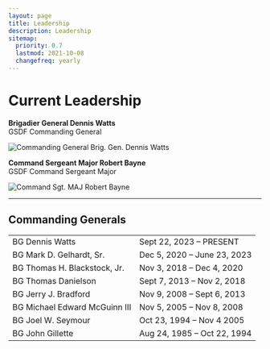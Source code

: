 ```yaml
---
layout: page
title: Leadership
description: Leadership
sitemap:
  priority: 0.7
  lastmod: 2021-10-08
  changefreq: yearly
---
```

# Current Leadership

<div class="box alt">
    <div class="row 50% ">
        <div class="6u">
            <p><strong>Brigadier General Dennis Watts</strong><br />
            GSDF Commanding General</p>
        <span class="image fit"><img src="{{ "/images/cropped_gen_watts2.png" | absolute_url }}" alt="Commanding General Brig. Gen. Dennis Watts" /></span>
        </div>
        <div class="6u$">
            <p><strong>Command Sergeant Major Robert Bayne</strong><br />
            GSDF Command Sergeant Major</p>
        <span class="image fit"><img src="{{ "/images/cropped_csm_bayne.png" | absolute_url }}" alt="Command Sgt. MAJ Robert Bayne" /></span>
        </div>
    </div>
</div>

- - - 

## Commanding Generals

|                               |                             |
| ----------------------------- | --------------------------- |
| BG Dennis Watts               | Sept 22, 2023 – PRESENT     |
| BG Mark D. Gelhardt, Sr.      | Dec 5, 2020 – June 23, 2023 |
| BG Thomas H. Blackstock, Jr.  | Nov 3, 2018 – Dec 4, 2020   |
| BG Thomas Danielson           | Sept 7, 2013 – Nov 2, 2018  |
| BG Jerry J. Bradford          | Nov 9, 2008 – Sept 6, 2013  |
| BG Michael Edward McGuinn III | Nov 5, 2005 – Nov 8, 2008   |
| BG Joel W. Seymour            | Oct 23, 1994 – Nov 4 2005   |
| BG John Gillette              | Aug 24, 1985 – Oct 22, 1994 |

